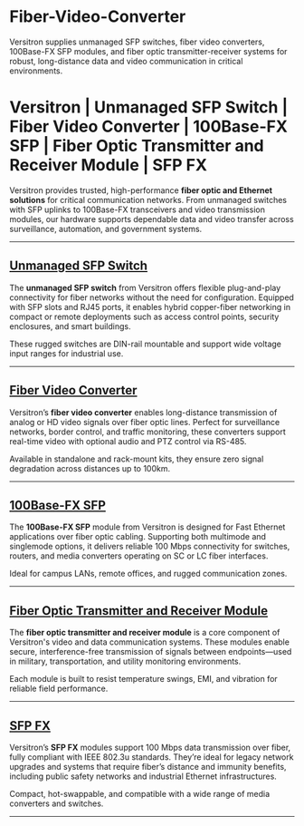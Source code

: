 # Fiber-Video-Converter
Versitron supplies unmanaged SFP switches, fiber video converters, 100Base-FX SFP modules, and fiber optic transmitter-receiver systems for robust, long-distance data and video communication in critical environments.
# Versitron | Unmanaged SFP Switch | Fiber Video Converter | 100Base-FX SFP | Fiber Optic Transmitter and Receiver Module | SFP FX

Versitron provides trusted, high-performance **fiber optic and Ethernet solutions** for critical communication networks. From unmanaged switches with SFP uplinks to 100Base-FX transceivers and video transmission modules, our hardware supports dependable data and video transfer across surveillance, automation, and government systems.

---

## [Unmanaged SFP Switch](https://www.versitron.com/products/m7275s-2sfba-10100tx100fx-single-fiber-media-converter-2)  
The **unmanaged SFP switch** from Versitron offers flexible plug-and-play connectivity for fiber networks without the need for configuration. Equipped with SFP slots and RJ45 ports, it enables hybrid copper-fiber networking in compact or remote deployments such as access control points, security enclosures, and smart buildings.

These rugged switches are DIN-rail mountable and support wide voltage input ranges for industrial use.

---

## [Fiber Video Converter](https://www.versitron.com/products/m7260pa2-101001000baset-to-1000basex-tripleduty-gigabit-ethernet)  
Versitron’s **fiber video converter** enables long-distance transmission of analog or HD video signals over fiber optic lines. Perfect for surveillance networks, border control, and traffic monitoring, these converters support real-time video with optional audio and PTZ control via RS-485.

Available in standalone and rack-mount kits, they ensure zero signal degradation across distances up to 100km.

---

## [100Base-FX SFP](https://www.versitron.com/products/mf7260-industrial-media-converter)  
The **100Base-FX SFP** module from Versitron is designed for Fast Ethernet applications over fiber optic cabling. Supporting both multimode and singlemode options, it delivers reliable 100 Mbps connectivity for switches, routers, and media converters operating on SC or LC fiber interfaces.

Ideal for campus LANs, remote offices, and rugged communication zones.

---

## [Fiber Optic Transmitter and Receiver Module](https://www.versitron.com/products/mf7273-industrial-media-converter-multimode-st)  
The **fiber optic transmitter and receiver module** is a core component of Versitron's video and data communication systems. These modules enable secure, interference-free transmission of signals between endpoints—used in military, transportation, and utility monitoring environments.

Each module is built to resist temperature swings, EMI, and vibration for reliable field performance.

---

## [SFP FX](https://www.versitron.com/products/m7275s-2sfba-10100tx100fx-single-fiber-media-converter-2)  
Versitron’s **SFP FX** modules support 100 Mbps data transmission over fiber, fully compliant with IEEE 802.3u standards. They’re ideal for legacy network upgrades and systems that require fiber’s distance and immunity benefits, including public safety networks and industrial Ethernet infrastructures.

Compact, hot-swappable, and compatible with a wide range of media converters and switches.

---
